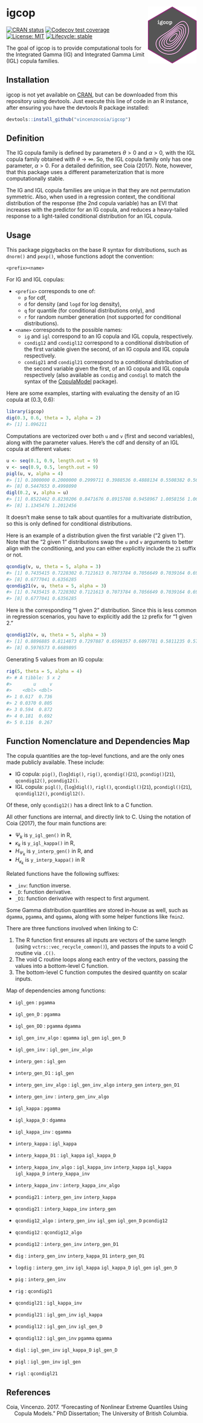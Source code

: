 
<!-- README.md is generated from README.Rmd. Please edit that file -->

# igcop <img src="man/figures/igcop-240x278.png" align="right" height="150" />

<!-- badges: start -->

[![CRAN
status](https://www.r-pkg.org/badges/version/igcop)](https://CRAN.R-project.org/package=igcop)
[![Codecov test
coverage](https://codecov.io/gh/vincenzocoia/igcop/branch/master/graph/badge.svg)](https://codecov.io/gh/vincenzocoia/igcop?branch=master)
[![License:
MIT](https://img.shields.io/badge/license-MIT-blue.svg)](https://cran.r-project.org/web/licenses/MIT)
[![Lifecycle:
stable](https://img.shields.io/badge/lifecycle-stable-brightgreen.svg)](https://lifecycle.r-lib.org/articles/stages.html#stable)
<!-- badges: end -->

The goal of igcop is to provide computational tools for the Integrated
Gamma (IG) and Integrated Gamma Limit (IGL) copula families.

## Installation

igcop is not yet available on [CRAN](https://CRAN.R-project.org), but
can be downloaded from this repository using devtools. Just execute this
line of code in an R instance, after ensuring you have the devtools R
package installed:

``` r
devtools::install_github("vincenzocoia/igcop")
```

## Definition

The IG copula family is defined by parameters *θ* &gt; 0 and *α* &gt; 0,
with the IGL copula family obtained with *θ* → ∞. So, the IGL copula
family only has one parameter, *α* &gt; 0. For a detailed definition,
see Coia (2017). Note, however, that this package uses a different
parameterization that is more computationally stable.

The IG and IGL copula families are unique in that they are not
permutation symmetric. Also, when used in a regression context, the
conditional distribution of the response (the 2nd copula variable) has
an EVI that increases with the predictor for an IG copula, and reduces a
heavy-tailed response to a light-tailed conditional distribution for an
IGL copula.

## Usage

This package piggybacks on the base R syntax for distributions, such as
`dnorm()` and `pexp()`, whose functions adopt the convention:

    <prefix><name>

For IG and IGL copulas:

-   `<prefix>` corresponds to one of:
    -   `p` for cdf,
    -   `d` for density (and `logd` for log density),
    -   `q` for quantile (for conditional distributions only), and
    -   `r` for random number generation (not supported for conditional
        distributions).
-   `<name>` corresponds to the possible names:
    -   `ig` and `igl` correspond to an IG copula and IGL copula,
        respectively.
    -   `condig12` and `condigl12` correspond to a conditional
        distribution of the first variable given the second, of an IG
        copula and IGL copula respectively.
    -   `condig21` and `condigl21` correspond to a conditional
        distribution of the second variable given the first, of an IG
        copula and IGL copula respectively (also available as `condig`
        and `condigl` to match the syntax of the
        [CopulaModel](https://github.com/vincenzocoia/CopulaModel)
        package).

Here are some examples, starting with evaluating the density of an IG
copula at (0.3, 0.6):

``` r
library(igcop)
dig(0.3, 0.6, theta = 3, alpha = 2)
#> [1] 1.096211
```

Computations are vectorized over both `u` and `v` (first and second
variables), along with the parameter values. Here’s the cdf and density
of an IGL copula at different values:

``` r
u <- seq(0.1, 0.9, length.out = 9)
v <- seq(0.9, 0.5, length.out = 9)
pigl(u, v, alpha = 4)
#> [1] 0.1000000 0.2000000 0.2999711 0.3988536 0.4888134 0.5508382 0.5683229
#> [8] 0.5447653 0.4998090
digl(0.2, v, alpha = u)
#> [1] 0.8522462 0.8230206 0.8471676 0.8915708 0.9458967 1.0058156 1.0691273
#> [8] 1.1345476 1.2012456
```

It doesn’t make sense to talk about quantiles for a multivariate
distribution, so this is only defined for conditional distributions.

Here is an example of a distribution given the first variable (“2 given
1”). Note that the “2 given 1” distributions swap the `u` and `v`
arguments to better align with the conditioning, and you can either
explicitly include the `21` suffix or not.

``` r
qcondig(v, u, theta = 5, alpha = 3)
#> [1] 0.7435415 0.7228302 0.7121613 0.7073784 0.7056649 0.7039164 0.6972994
#> [8] 0.6777041 0.6356285
qcondig21(v, u, theta = 5, alpha = 3)
#> [1] 0.7435415 0.7228302 0.7121613 0.7073784 0.7056649 0.7039164 0.6972994
#> [8] 0.6777041 0.6356285
```

Here is the corresponding “1 given 2” distribution. Since this is less
common in regression scenarios, you have to explicitly add the `12`
prefix for “1 given 2.”

``` r
qcondig12(v, u, theta = 5, alpha = 3)
#> [1] 0.8896885 0.8114873 0.7297887 0.6598357 0.6097781 0.5811235 0.5749922
#> [8] 0.5976573 0.6689895
```

Generating 5 values from an IG copula:

``` r
rig(5, theta = 5, alpha = 4)
#> # A tibble: 5 x 2
#>        u     v
#>    <dbl> <dbl>
#> 1 0.617  0.736
#> 2 0.0370 0.805
#> 3 0.594  0.872
#> 4 0.181  0.692
#> 5 0.116  0.267
```

## Function Nomenclature and Dependencies Map

The copula quantities are the top-level functions, and are the only ones
made publicly available. These include:

-   IG copula: `pig()`, (`log`)`dig()`, `rig()`, `qcondig()`(`21`),
    `pcondig()`(`21`), `qcondig12()`, `pcondig12()`.
-   IGL copula: `pigl()`, (`log`)`digl()`, `rigl()`, `qcondigl()`(`21`),
    `pcondigl()`(`21`), `qcondigl12()`, `pcondigl12()`.

Of these, only `qcondig12()` has a direct link to a C function.

All other functions are internal, and directly link to C. Using the
notation of Coia (2017), the four main functions are:

-   *Ψ*<sub>*k*</sub> is `y_igl_gen()` in R,
-   *κ*<sub>*k*</sub> is `y_igl_kappa()` in R,
-   *H*<sub>*Ψ*<sub>*k*</sub></sub> is `y_interp_gen()` in R, and
-   *H*<sub>*κ*<sub>*k*</sub></sub> is `y_interp_kappa()` in R

Related functions have the following suffixes:

-   `_inv`: function inverse.
-   `_D`: function derivative.
-   `_D1`: function derivative with respect to first argument.

Some Gamma distribution quantities are stored in-house as well, such as
`dgamma`, `pgamma`, and `qgamma`, along with some helper functions like
`fmin2`.

There are three functions involved when linking to C:

1.  The R function first ensures all inputs are vectors of the same
    length (using `vctrs::vec_recycle_common()`), and passes the inputs
    to a void C routine via `.C()`.
2.  The void C routine loops along each entry of the vectors, passing
    the values into a bottom-level C function.
3.  The bottom-level C function computes the desired quantity on scalar
    inputs.

Map of dependencies among functions:

-   `igl_gen` : `pgamma`

-   `igl_gen_D` : `pgamma`

-   `igl_gen_DD` : `pgamma` `dgamma`

-   `igl_gen_inv_algo` : `qgamma` `igl_gen` `igl_gen_D`

-   `igl_gen_inv` : `igl_gen_inv_algo`

-   `interp_gen` : `igl_gen`

-   `interp_gen_D1` : `igl_gen`

-   `interp_gen_inv_algo` : `igl_gen_inv_algo` `interp_gen`
    `interp_gen_D1`

-   `interp_gen_inv` : `interp_gen_inv_algo`

-   `igl_kappa` : `pgamma`

-   `igl_kappa_D` : `dgamma`

-   `igl_kappa_inv` : `qgamma`

-   `interp_kappa` : `igl_kappa`

-   `interp_kappa_D1` : `igl_kappa` `igl_kappa_D`

-   `interp_kappa_inv_algo` : `igl_kappa_inv` `interp_kappa` `igl_kappa`
    `igl_kappa_D` `interp_kappa_inv`

-   `interp_kappa_inv` : `interp_kappa_inv_algo`

-   `pcondig21` : `interp_gen_inv` `interp_kappa`

-   `qcondig21` : `interp_kappa_inv` `interp_gen`

-   `qcondig12_algo` : `interp_gen_inv` `igl_gen` `igl_gen_D`
    `pcondig12`

-   `qcondig12` : `qcondig12_algo`

-   `pcondig12` : `interp_gen_inv` `interp_gen_D1`

-   `dig` : `interp_gen_inv` `interp_kappa_D1` `interp_gen_D1`

-   `logdig` : `interp_gen_inv` `igl_kappa` `igl_kappa_D` `igl_gen`
    `igl_gen_D`

-   `pig` : `interp_gen_inv`

-   `rig` : `qcondig21`

-   `qcondigl21` : `igl_kappa_inv`

-   `pcondigl21` : `igl_gen_inv` `igl_kappa`

-   `pcondigl12` : `igl_gen_inv` `igl_gen_D`

-   `qcondigl12` : `igl_gen_inv` `pgamma` `qgamma`

-   `digl` : `igl_gen_inv` `igl_kappa_D` `igl_gen_D`

-   `pigl` : `igl_gen_inv` `igl_gen`

-   `rigl` : `qcondigl21`

## References

<div id="refs" class="references csl-bib-body hanging-indent">

<div id="ref-coia2017" class="csl-entry">

Coia, Vincenzo. 2017. “Forecasting of Nonlinear Extreme Quantiles Using
Copula Models.” PhD Dissertation; The University of British Columbia.

</div>

</div>
